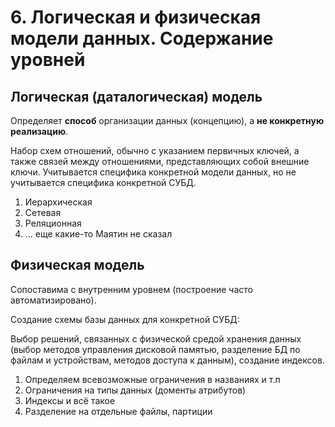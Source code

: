 # 6. Логическая и физическая модели данных. Содержание уровней

## Логическая (даталогическая) модель

Определяет **способ** организации данных (концепцию), а **не конкретную реализацию**.

Набор схем отношений, обычно с указанием первичных ключей, а также связей между отношениями, представляющих собой внешние ключи. Учитывается специфика конкретной модели данных, но не учитывается специфика конкретной СУБД.

1. Иерархическая
2. Сетевая
3. Реляционная
4. ... еще какие-то Маятин не сказал

## Физическая модель

Сопоставима с внутренним уровнем (построение часто автоматизировано).

Создание схемы базы данных для конкретной СУБД:

Выбор решений, связанных с физической средой хранения данных (выбор методов управления дисковой памятью, разделение БД по файлам и устройствам, методов доступа к данным), создание индексов.

1. Определяем всевозможные ограничения в названиях и т.п
2. Ограничения на типы данных (доменты атрибутов)
3. Индексы и всё такое
4. Разделение на отдельные файлы, партиции


